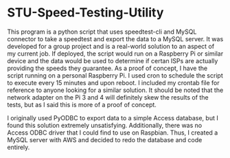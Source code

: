 # STU-Speed-Testing-Utility
This program is a python script that uses speedtest-cli and MySQL connector to take a speedtest and export the data to a MySQL server. It was developed for a group project and is a real-world solution to an aspect of my current job. If deployed, the script would run on a Raspberry Pi or similar device and the data would be used to determine if certan ISPs are actually providing the speeds they guarantee. As a proof of concept, I have the script running on a personal Raspberry Pi. I used cron to schedule the script to execute every 15 minutes and upon reboot. I included my crontab file for reference to anyone looking for a similar solution. It should be noted that the network adapter on the Pi 3 and 4 will definitely skew the results of the tests, but as I said this is more of a proof of concept.

I originally used PyODBC to export data to a simple Access database, but I found this solution extremely unsatisfying. Additionally, there was no Access ODBC driver that I could find to use on Raspbian. Thus, I created a MySQL server with AWS and decided to redo the database and code entirely. 
